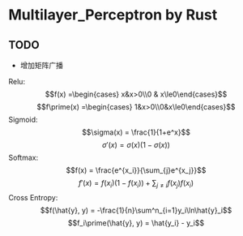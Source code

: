 # Multilayer_Perceptron by Rust

## TODO

* 增加矩阵广播

Relu:
$$f(x) =\begin{cases} x&x>0\\0 & x\le0\end{cases}$$
$$f\prime(x) =\begin{cases} 1&x>0\\0&x\le0\end{cases}$$
Sigmoid:
$$\sigma(x) = \frac{1}{1+e^x}$$
$$\sigma\prime(x)=\sigma(x)(1-\sigma(x))$$
Softmax:
$$f(x) = \frac{e^{x_i}}{\sum_{j}e^{x_j}}$$
$$f\prime(x)= f(x_i)(1 - f(x_i)) + \sum_{j\neq i} f(x_j) f(x_i) $$
Cross Entropy:
$$f(\hat{y}, y) = -\frac{1}{n}\sum^n_{i=1}y_i\ln\hat{y}_i$$
$$f_i\prime(\hat{y}, y) = \hat{y_i} - y_i$$
